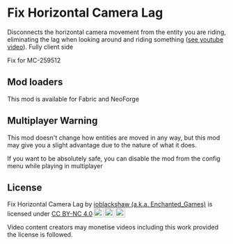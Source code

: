 # Fix Horizontal Camera Lag
Disconnects the horizontal camera movement from the entity you are riding, eliminating the lag when looking around and riding something ([see youtube video](https://youtu.be/EGiL2VORXjc)). Fully client side

Fix for MC-259512

## Mod loaders

This mod is available for Fabric and NeoForge

## Multiplayer Warning

This mod doesn't change how entities are moved in any way, but this mod may give you a slight advantage due to the nature of what it does. 

If you want to be absolutely safe, you can disable the mod from the config menu while playing in multiplayer

## License
<p xmlns:cc="http://creativecommons.org/ns#" >Fix Horizontal Camera Lag by <a rel="cc:attributionURL dct:creator" property="cc:attributionName" href="https://enchanted.games">ioblackshaw (a.k.a. Enchanted_Games)</a> is licensed under <a href="http://creativecommons.org/licenses/by-nc/4.0/?ref=chooser-v1" target="_blank" rel="license noopener noreferrer" style="display:inline-block;">CC BY-NC 4.0<img style="height:22px!important;margin-left:3px;vertical-align:text-bottom;" src="https://mirrors.creativecommons.org/presskit/icons/cc.svg?ref=chooser-v1"><img style="height:22px!important;margin-left:3px;vertical-align:text-bottom;" src="https://mirrors.creativecommons.org/presskit/icons/by.svg?ref=chooser-v1"><img style="height:22px!important;margin-left:3px;vertical-align:text-bottom;" src="https://mirrors.creativecommons.org/presskit/icons/nc.svg?ref=chooser-v1"></a></p> 
Video content creators may monetise videos including this work provided the license is followed.
